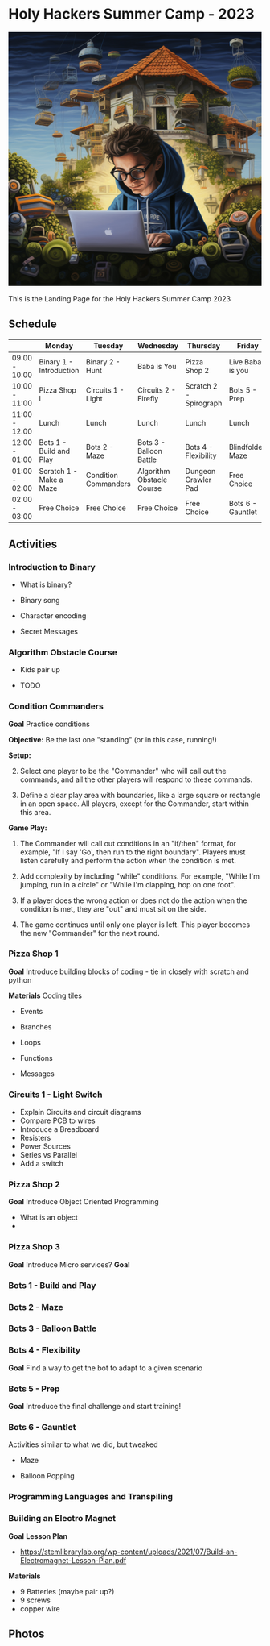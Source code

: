 # Holy Hackers Summer Camp - 2023

![Landing Image](carlo_acutis.png)

This is the Landing Page for the Holy Hackers Summer Camp 2023

## Schedule

|               | Monday                   | Tuesday               | Wednesday                  | Thursday               | Friday            |
|---------------|--------------------------|-----------------------|----------------------------|------------------------|-------------------|
| 09:00 - 10:00 | Binary 1 - Introduction  | Binary 2 - Hunt       | Baba is You                | Pizza Shop 2           | Live Baba is you  |
| 10:00 - 11:00 | Pizza Shop l             | Circuits 1 - Light    | Circuits 2 - Firefly       | Scratch 2 - Spirograph | Bots 5 - Prep     |
| 11:00 - 12:00 | Lunch                    | Lunch                 | Lunch                      | Lunch                  | Lunch             |
| 12:00 - 01:00 | Bots 1 - Build and Play  | Bots 2 - Maze         | Bots 3 - Balloon Battle    | Bots 4 - Flexibility   | Blindfolded Maze  |
| 01:00 - 02:00 | Scratch 1 - Make a Maze  | Condition Commanders  | Algorithm Obstacle Course  | Dungeon Crawler Pad    | Free Choice       |
| 02:00 - 03:00 | Free Choice              | Free Choice           | Free Choice                | Free Choice            | Bots 6 - Gauntlet |


## Activities


### Introduction to Binary

* What is binary?

* Binary song

* Character encoding

* Secret Messages


### Algorithm Obstacle Course

* Kids pair up 

* TODO




### Condition Commanders

**Goal** Practice conditions

**Objective:** Be the last one "standing" (or in this case, running!)

**Setup:**

2. Select one player to be the "Commander" who will call out the commands, and all the other players will respond to these commands.

1. Define a clear play area with boundaries, like a large square or rectangle in an open space. All players, except for the Commander, start within this area.

**Game Play:**

1. The Commander will call out conditions in an "if/then" format, for example, "If I say 'Go', then run to the right boundary". Players must listen carefully and perform the action when the condition is met.

2. Add complexity by including "while" conditions. For example, "While I'm jumping, run in a circle" or "While I'm clapping, hop on one foot".

3. If a player does the wrong action or does not do the action when the condition is met, they are "out" and must sit on the side.

4. The game continues until only one player is left. This player becomes the new "Commander" for the next round.

### Pizza Shop 1

**Goal** Introduce building blocks of coding - tie in closely with scratch and python

**Materials** Coding tiles

* Events

* Branches

* Loops

* Functions

* Messages


### Circuits 1 - Light Switch

* Explain Circuits and circuit diagrams
* Compare PCB to wires
* Introduce a Breadboard
* Resisters
* Power Sources
* Series vs Parallel
* Add a switch


### Pizza Shop 2

**Goal** Introduce Object Oriented Programming

* What is an object
* 






### Pizza Shop 3

**Goal** Introduce Micro services?
**Goal** 





### Bots 1 - Build and Play

### Bots 2 - Maze

### Bots 3 - Balloon Battle

### Bots 4 - Flexibility

**Goal** Find a way to get the bot to adapt to a given scenario


### Bots 5 - Prep

**Goal** Introduce the final challenge and start training!

### Bots 6 - Gauntlet

Activities similar to what we did, but tweaked

* Maze

* Balloon Popping




### Programming Languages and Transpiling 



### Building an Electro Magnet

**Goal**
**Lesson Plan**
* https://stemlibrarylab.org/wp-content/uploads/2021/07/Build-an-Electromagnet-Lesson-Plan.pdf

**Materials**
* 9 Batteries (maybe pair up?)
* 9 screws
* copper wire








## Photos



